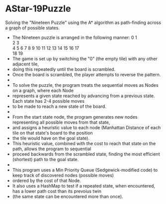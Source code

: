 # AStar-19Puzzle
Solving the "Nineteen Puzzle" using the A* algorithm as path-finding across a graph of possible states.

 * The Nineteen puzzle is arranged in the following manner:
    		  0  1      
	        2  3      
	  4  5  6  7  8  9
	 10 11 12 13 14 15
	       16 17      
	       18 19
 * The game is set up by switching the "0" (the empty tile) with any other adjacent tile,
 * doing this repeatedly until the board is scrambled.
 * Once the board is scrambled, the player attempts to reverse the pattern.
 * 
 * To solve the puzzle, the program treats the sequential moves as Nodes on a graph, where each Node
 * represents a given state reached by advancing from a previous state.  Each state has 2-4 possible moves
 * to be made to reach a new state of the board.
 * 
 * From the start state node, the program generates new nodes representing all possible moves from that state,
 * and assigns a heuristic value to each node (Manhattan Distance of each tile on that state's board to the position
 * the tile would have on the goal state).
 * This heuristic value, combined with the cost to reach that state on the path, allows the program to sequential
 * proceed backwards from the scrambled state, finding the most efficient (shortest) path to the goal state.
 * 
 * This program uses a Min Priority Queue (Sedgewick-modified code) to keep track of discovered nodes (possible moves)
 * ordered by the cost of that Node.
 * It also uses a HashMap to test if a repeated state, when encountered, has a lower path cost than its prevoius twin
 * (the same state can be encountered more than once).
